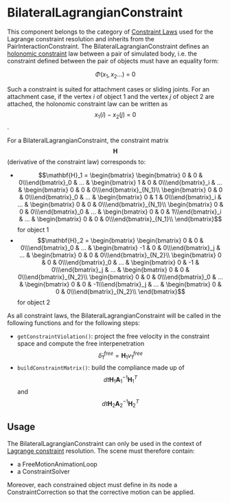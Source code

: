 BilateralLagrangianConstraint
==============================

This component belongs to the category of [Constraint Laws](../../../../simulation-principles/constraint/lagrange-constraint/#constraint-laws) used for the Lagrange constraint resolution and inherits from the PairInteractionConstraint. The BilateralLagrangianConstraint defines an [holonomic constraint](https://en.wikipedia.org/wiki/Holonomic_constraints) law between a pair of simulated body, i.e. the constraint defined between the pair of objects must have an equality form:

$$\Phi(x_1,x_2...)~=~0$$

Such a constraint is suited for attachment cases or sliding joints. For an attachment case, if the vertex _i_ of object 1 and the vertex _j_ of object 2 are attached, the holonomic constraint law can be written as $$x_1(i)-x_2(j)~=~0$$.

For a BilateralLagrangianConstraint, the constraint matrix $$\mathbf{H}$$ (derivative of the constraint law) corresponds to:

- $$\mathbf{H}_1 = \begin{bmatrix} \begin{bmatrix} 0 & 0 & 0\\\end{bmatrix}_0 &  ... & \begin{bmatrix} 1 & 0 & 0\\\end{bmatrix}_i &  ... & \begin{bmatrix} 0 & 0 & 0\\\end{bmatrix}_{N_1}\\ \begin{bmatrix} 0 & 0 & 0\\\end{bmatrix}_0 &  ... & \begin{bmatrix} 0 & 1 & 0\\\end{bmatrix}_i &  ... & \begin{bmatrix} 0 & 0 & 0\\\end{bmatrix}_{N_1}\\ \begin{bmatrix} 0 & 0 & 0\\\end{bmatrix}_0 &  ... & \begin{bmatrix} 0 & 0 & 1\\\end{bmatrix}_i &  ... & \begin{bmatrix} 0 & 0 & 0\\\end{bmatrix}_{N_1}\\ \end{bmatrix}$$ for object 1
- $$\mathbf{H}_2 = \begin{bmatrix} \begin{bmatrix} 0 & 0 & 0\\\end{bmatrix}_0 &  ... & \begin{bmatrix} -1 & 0 & 0\\\end{bmatrix}_j &  ... & \begin{bmatrix} 0 & 0 & 0\\\end{bmatrix}_{N_2}\\ \begin{bmatrix} 0 & 0 & 0\\\end{bmatrix}_0 &  ... & \begin{bmatrix} 0 & -1 & 0\\\end{bmatrix}_j &  ... & \begin{bmatrix} 0 & 0 & 0\\\end{bmatrix}_{N_2}\\ \begin{bmatrix} 0 & 0 & 0\\\end{bmatrix}_0 &  ... & \begin{bmatrix} 0 & 0 & -1\\\end{bmatrix}_j &  ... & \begin{bmatrix} 0 & 0 & 0\\\end{bmatrix}_{N_2}\\ \end{bmatrix}$$ for object 2


As all constraint laws, the BilateralLagrangianConstraint will be called in the following functions and for the following steps:

- `getConstraintViolation()`: project the free velocity in the constraint space and compute the free interpenetration $$\dot{\delta}_1^{free}=\mathbf{H}_1v_1^{free}$$
- `buildConstraintMatrix()`: build the compliance made up of $$dt\mathbf{H}_1\mathbf{A}_1^{-1}\mathbf{H}_1^T$$ and $$dt\mathbf{H}_2\mathbf{A}_2^{-1}\mathbf{H}_2^T$$



Usage
-----

The BilateralLagrangianConstraint can only be used in the context of [Lagrange constraint](../../../../simulation-principles/constraint/lagrange-constraint/) resolution. The scene must therefore contain:

- a FreeMotionAnimationLoop
- a ConstraintSolver

Moreover, each constrained object must define in its node a ConstraintCorrection so that the corrective motion can be applied.
